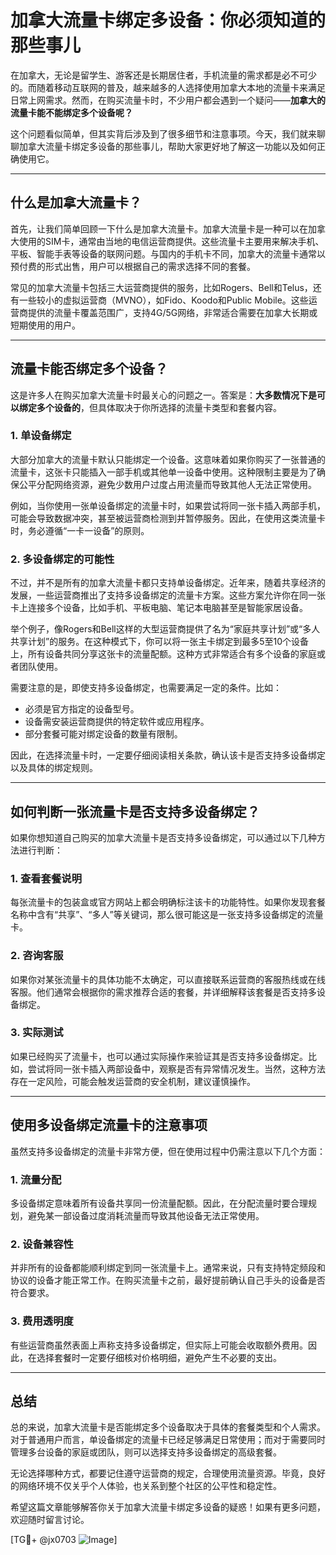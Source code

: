 # 加拿大流量卡绑定多设备：你必须知道的那些事儿

在加拿大，无论是留学生、游客还是长期居住者，手机流量的需求都是必不可少的。而随着移动互联网的普及，越来越多的人选择使用加拿大本地的流量卡来满足日常上网需求。然而，在购买流量卡时，不少用户都会遇到一个疑问——**加拿大的流量卡能不能绑定多个设备呢？**

这个问题看似简单，但其实背后涉及到了很多细节和注意事项。今天，我们就来聊聊加拿大流量卡绑定多设备的那些事儿，帮助大家更好地了解这一功能以及如何正确使用它。

---

## 什么是加拿大流量卡？

首先，让我们简单回顾一下什么是加拿大流量卡。加拿大流量卡是一种可以在加拿大使用的SIM卡，通常由当地的电信运营商提供。这些流量卡主要用来解决手机、平板、智能手表等设备的联网问题。与国内的手机卡不同，加拿大的流量卡通常以预付费的形式出售，用户可以根据自己的需求选择不同的套餐。

常见的加拿大流量卡包括三大运营商提供的服务，比如Rogers、Bell和Telus，还有一些较小的虚拟运营商（MVNO），如Fido、Koodo和Public Mobile。这些运营商提供的流量卡覆盖范围广，支持4G/5G网络，非常适合需要在加拿大长期或短期使用的用户。

---

## 流量卡能否绑定多个设备？

这是许多人在购买加拿大流量卡时最关心的问题之一。答案是：**大多数情况下是可以绑定多个设备的**，但具体取决于你所选择的流量卡类型和套餐内容。

### 1. **单设备绑定**
大部分加拿大的流量卡默认只能绑定一个设备。这意味着如果你购买了一张普通的流量卡，这张卡只能插入一部手机或其他单一设备中使用。这种限制主要是为了确保公平分配网络资源，避免少数用户过度占用流量而导致其他人无法正常使用。

例如，当你使用一张单设备绑定的流量卡时，如果尝试将同一张卡插入两部手机，可能会导致数据冲突，甚至被运营商检测到并暂停服务。因此，在使用这类流量卡时，务必遵循“一卡一设备”的原则。

### 2. **多设备绑定的可能性**
不过，并不是所有的加拿大流量卡都只支持单设备绑定。近年来，随着共享经济的发展，一些运营商推出了支持多设备绑定的流量卡方案。这些方案允许你在同一张卡上连接多个设备，比如手机、平板电脑、笔记本电脑甚至是智能家居设备。

举个例子，像Rogers和Bell这样的大型运营商提供了名为“家庭共享计划”或“多人共享计划”的服务。在这种模式下，你可以将一张主卡绑定到最多5至10个设备上，所有设备共同分享这张卡的流量配额。这种方式非常适合有多个设备的家庭或者团队使用。

需要注意的是，即使支持多设备绑定，也需要满足一定的条件。比如：
- 必须是官方指定的设备型号。
- 设备需安装运营商提供的特定软件或应用程序。
- 部分套餐可能对绑定设备的数量有限制。

因此，在选择流量卡时，一定要仔细阅读相关条款，确认该卡是否支持多设备绑定以及具体的绑定规则。

---

## 如何判断一张流量卡是否支持多设备绑定？

如果你想知道自己购买的加拿大流量卡是否支持多设备绑定，可以通过以下几种方法进行判断：

### 1. 查看套餐说明
每张流量卡的包装盒或官方网站上都会明确标注该卡的功能特性。如果你发现套餐名称中含有“共享”、“多人”等关键词，那么很可能这是一张支持多设备绑定的流量卡。

### 2. 咨询客服
如果你对某张流量卡的具体功能不太确定，可以直接联系运营商的客服热线或在线客服。他们通常会根据你的需求推荐合适的套餐，并详细解释该套餐是否支持多设备绑定。

### 3. 实际测试
如果已经购买了流量卡，也可以通过实际操作来验证其是否支持多设备绑定。比如，尝试将同一张卡插入两部设备中，观察是否有异常情况发生。当然，这种方法存在一定风险，可能会触发运营商的安全机制，建议谨慎操作。

---

## 使用多设备绑定流量卡的注意事项

虽然支持多设备绑定的流量卡非常方便，但在使用过程中仍需注意以下几个方面：

### 1. 流量分配
多设备绑定意味着所有设备共享同一份流量配额。因此，在分配流量时要合理规划，避免某一部设备过度消耗流量而导致其他设备无法正常使用。

### 2. 设备兼容性
并非所有的设备都能顺利绑定到同一张流量卡上。通常来说，只有支持特定频段和协议的设备才能正常工作。在购买流量卡之前，最好提前确认自己手头的设备是否符合要求。

### 3. 费用透明度
有些运营商虽然表面上声称支持多设备绑定，但实际上可能会收取额外费用。因此，在选择套餐时一定要仔细核对价格明细，避免产生不必要的支出。

---

## 总结

总的来说，加拿大流量卡是否能绑定多个设备取决于具体的套餐类型和个人需求。对于普通用户而言，单设备绑定的流量卡已经足够满足日常使用；而对于需要同时管理多台设备的家庭或团队，则可以选择支持多设备绑定的高级套餐。

无论选择哪种方式，都要记住遵守运营商的规定，合理使用流量资源。毕竟，良好的网络环境不仅关乎个人体验，也关系到整个社区的公平性和稳定性。

希望这篇文章能够解答你关于加拿大流量卡绑定多设备的疑惑！如果有更多问题，欢迎随时留言讨论。

[TG💪+ @jx0703 ![Image](https://github.com/user-attachments/assets/dbca1d08-cadb-493c-b0ec-ad6f7a83f270)]